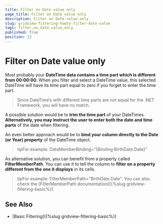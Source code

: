 ```yaml
---
title: Filter on Date value only
page_title: Filter on Date value only
description: Filter on Date value only
slug: gridview-filtering-howto-filter-date-value
tags: filter,on,date,value,only
published: True
position: 13
---
```


# Filter on Date value only

Most probably your __DateTime data contains a time part which is different from 00:00:00__. When you filter and select a DateTime value, this selected DateTime will have its time part equal to zero if you forget to enter the time part.
        
>Since DateTime’s with different time parts are not equal for the .NET Framework, you will have no match.
          
A possible solution would be to __trim the time part__ of your DateTimes. __Alternatively, you may instruct the user to enter both the date and time parts__ of the date when filtering.
        

An even better approach would be to __bind your column directly to the Date (or Year) property__ of the DateTime object.
        

>tipFor example: DataMemberBinding="{Binding BirthDate.Date}"

As alternative solution, you can benefit from a property called __FilterMemberPath__. You can use it to tell the column to __filter on a property different from the one it displays__ in its cells.
        

>tipFor example: FilterMemberPath="BirthDate.Date". You can also check the [FilterMemberPath documentation]({%slug gridview-filtering-basic%}).
          

## See Also

 * [Basic Filtering]({%slug gridview-filtering-basic%})
